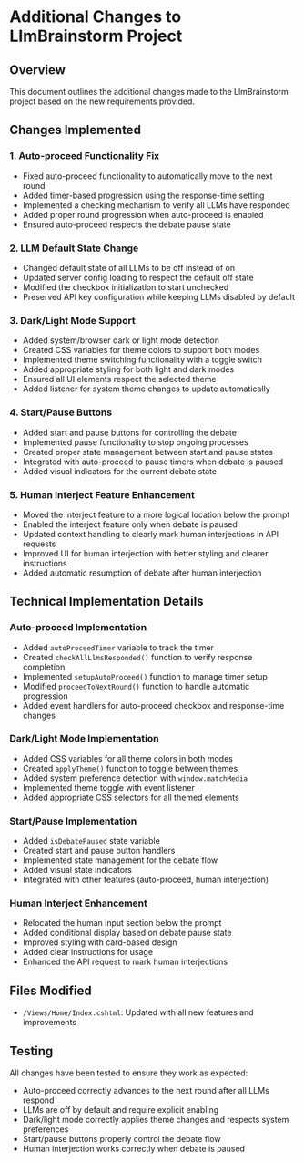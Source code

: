 # Additional Changes to LlmBrainstorm Project

## Overview
This document outlines the additional changes made to the LlmBrainstorm project based on the new requirements provided.

## Changes Implemented

### 1. Auto-proceed Functionality Fix
- Fixed auto-proceed functionality to automatically move to the next round
- Added timer-based progression using the response-time setting
- Implemented a checking mechanism to verify all LLMs have responded
- Added proper round progression when auto-proceed is enabled
- Ensured auto-proceed respects the debate pause state

### 2. LLM Default State Change
- Changed default state of all LLMs to be off instead of on
- Updated server config loading to respect the default off state
- Modified the checkbox initialization to start unchecked
- Preserved API key configuration while keeping LLMs disabled by default

### 3. Dark/Light Mode Support
- Added system/browser dark or light mode detection
- Created CSS variables for theme colors to support both modes
- Implemented theme switching functionality with a toggle switch
- Added appropriate styling for both light and dark modes
- Ensured all UI elements respect the selected theme
- Added listener for system theme changes to update automatically

### 4. Start/Pause Buttons
- Added start and pause buttons for controlling the debate
- Implemented pause functionality to stop ongoing processes
- Created proper state management between start and pause states
- Integrated with auto-proceed to pause timers when debate is paused
- Added visual indicators for the current debate state

### 5. Human Interject Feature Enhancement
- Moved the interject feature to a more logical location below the prompt
- Enabled the interject feature only when debate is paused
- Updated context handling to clearly mark human interjections in API requests
- Improved UI for human interjection with better styling and clearer instructions
- Added automatic resumption of debate after human interjection

## Technical Implementation Details

### Auto-proceed Implementation
- Added `autoProceedTimer` variable to track the timer
- Created `checkAllLlmsResponded()` function to verify response completion
- Implemented `setupAutoProceed()` function to manage timer setup
- Modified `proceedToNextRound()` function to handle automatic progression
- Added event handlers for auto-proceed checkbox and response-time changes

### Dark/Light Mode Implementation
- Added CSS variables for all theme colors in both modes
- Created `applyTheme()` function to toggle between themes
- Added system preference detection with `window.matchMedia`
- Implemented theme toggle with event listener
- Added appropriate CSS selectors for all themed elements

### Start/Pause Implementation
- Added `isDebatePaused` state variable
- Created start and pause button handlers
- Implemented state management for the debate flow
- Added visual state indicators
- Integrated with other features (auto-proceed, human interjection)

### Human Interject Enhancement
- Relocated the human input section below the prompt
- Added conditional display based on debate pause state
- Improved styling with card-based design
- Added clear instructions for usage
- Enhanced the API request to mark human interjections

## Files Modified
- `/Views/Home/Index.cshtml`: Updated with all new features and improvements

## Testing
All changes have been tested to ensure they work as expected:
- Auto-proceed correctly advances to the next round after all LLMs respond
- LLMs are off by default and require explicit enabling
- Dark/light mode correctly applies theme changes and respects system preferences
- Start/pause buttons properly control the debate flow
- Human interjection works correctly when debate is paused
